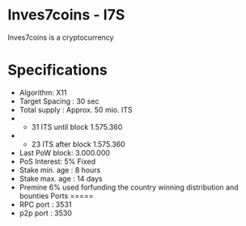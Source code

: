 Inves7coins - I7S
=================
Inves7coins is a cryptocurrency



Specifications
==============

* Algorithm: X11
* Target Spacing : 30 sec
* Total supply : Approx. 50 mio. ITS
* - 31 ITS until block 1.575.360
* - 23 ITS after block 1.575.360
* Last PoW block: 3.000.000
* PoS Interest: 5% Fixed
* Stake min. age : 8 hours
* Stake max. age : 14 days
* Premine 6% used forfunding the country winning distribution and bounties
Ports
=====
* RPC port : 3531
* p2p port : 3530


